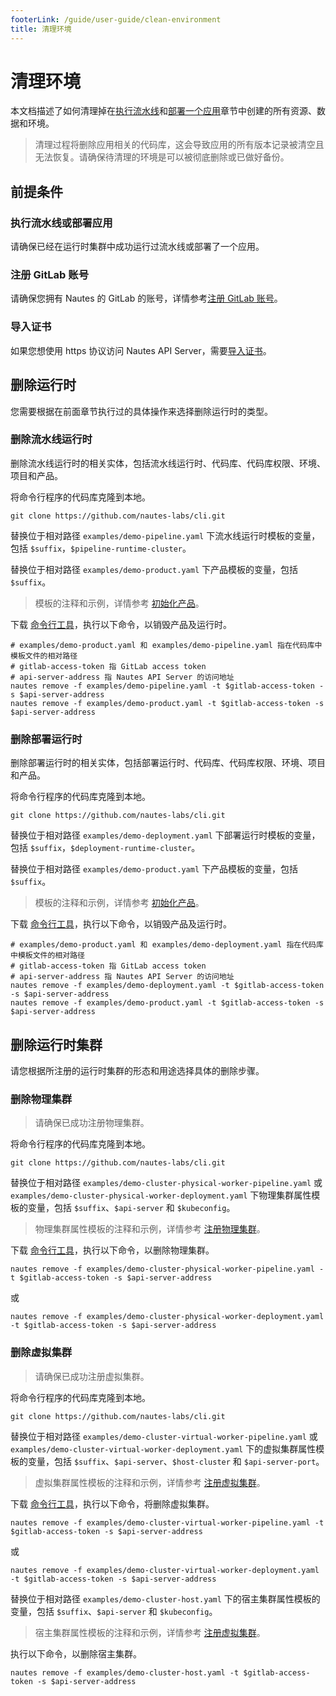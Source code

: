 ```yaml
---
footerLink: /guide/user-guide/clean-environment
title: 清理环境
---
```

# 清理环境

本文档描述了如何清理掉在[执行流水线](run-a-pipeline.md)和[部署一个应用](deploy-an-application.md)章节中创建的所有资源、数据和环境。

> 清理过程将删除应用相关的代码库，这会导致应用的所有版本记录被清空且无法恢复。请确保待清理的环境是可以被彻底删除或已做好备份。

## 前提条件

### 执行流水线或部署应用

请确保已经在运行时集群中成功运行过流水线或部署了一个应用。

### 注册 GitLab 账号

请确保您拥有 Nautes 的 GitLab 的账号，详情参考[注册 GitLab 账号](deploy-an-application.md#注册-gitlab-账号)。

### 导入证书

如果您想使用 https 协议访问 Nautes API Server，需要[导入证书](deploy-an-application.md#导入证书)。

## 删除运行时

您需要根据在前面章节执行过的具体操作来选择删除运行时的类型。

### 删除流水线运行时

删除流水线运行时的相关实体，包括流水线运行时、代码库、代码库权限、环境、项目和产品。

将命令行程序的代码库克隆到本地。

```Shell
git clone https://github.com/nautes-labs/cli.git
```

替换位于相对路径 `examples/demo-pipeline.yaml` 下流水线运行时模板的变量，包括 `$suffix`，`$pipeline-runtime-cluster`。

替换位于相对路径 `examples/demo-product.yaml` 下产品模板的变量，包括 `$suffix`。

> 模板的注释和示例，详情参考 [初始化产品](deploy-an-application.md#初始化产品)。

下载 [命令行工具](https://github.com/nautes-labs/cli.git)，执行以下命令，以销毁产品及运行时。

```Shell
# examples/demo-product.yaml 和 examples/demo-pipeline.yaml 指在代码库中模板文件的相对路径
# gitlab-access-token 指 GitLab access token
# api-server-address 指 Nautes API Server 的访问地址
nautes remove -f examples/demo-pipeline.yaml -t $gitlab-access-token -s $api-server-address
nautes remove -f examples/demo-product.yaml -t $gitlab-access-token -s $api-server-address
```

### 删除部署运行时

删除部署运行时的相关实体，包括部署运行时、代码库、代码库权限、环境、项目和产品。

将命令行程序的代码库克隆到本地。

```Shell
git clone https://github.com/nautes-labs/cli.git
```

替换位于相对路径 `examples/demo-deployment.yaml` 下部署运行时模板的变量，包括 `$suffix`，`$deployment-runtime-cluster`。

替换位于相对路径 `examples/demo-product.yaml` 下产品模板的变量，包括 `$suffix`。

> 模板的注释和示例，详情参考 [初始化产品](deploy-an-application.md#初始化产品)。

下载 [命令行工具](https://github.com/nautes-labs/cli.git)，执行以下命令，以销毁产品及运行时。

```Shell
# examples/demo-product.yaml 和 examples/demo-deployment.yaml 指在代码库中模板文件的相对路径
# gitlab-access-token 指 GitLab access token
# api-server-address 指 Nautes API Server 的访问地址
nautes remove -f examples/demo-deployment.yaml -t $gitlab-access-token -s $api-server-address
nautes remove -f examples/demo-product.yaml -t $gitlab-access-token -s $api-server-address
```

## 删除运行时集群

请您根据所注册的运行时集群的形态和用途选择具体的删除步骤。

### 删除物理集群

> 请确保已成功注册物理集群。

将命令行程序的代码库克隆到本地。

```Shell
git clone https://github.com/nautes-labs/cli.git
```

替换位于相对路径 `examples/demo-cluster-physical-worker-pipeline.yaml` 或 `examples/demo-cluster-physical-worker-deployment.yaml` 下物理集群属性模板的变量，包括 `$suffix`、`$api-server` 和 `$kubeconfig`。

> 物理集群属性模板的注释和示例，详情参考 [注册物理集群](deploy-an-application.md#注册物理集群)。

下载 [命令行工具](https://github.com/nautes-labs/cli.git)，执行以下命令，以删除物理集群。

```Shell
nautes remove -f examples/demo-cluster-physical-worker-pipeline.yaml -t $gitlab-access-token -s $api-server-address
```

或

```Shell
nautes remove -f examples/demo-cluster-physical-worker-deployment.yaml -t $gitlab-access-token -s $api-server-address
```

### 删除虚拟集群

> 请确保已成功注册虚拟集群。

将命令行程序的代码库克隆到本地。

```Shell
git clone https://github.com/nautes-labs/cli.git
```

替换位于相对路径 `examples/demo-cluster-virtual-worker-pipeline.yaml` 或 `examples/demo-cluster-virtual-worker-deployment.yaml` 下的虚拟集群属性模板的变量，包括 `$suffix`、`$api-server`、`$host-cluster` 和 `$api-server-port`。

> 虚拟集群属性模板的注释和示例，详情参考 [注册虚拟集群](deploy-an-application.md#注册虚拟集群)。

下载 [命令行工具](https://github.com/nautes-labs/cli.git)，执行以下命令，将删除虚拟集群。

```Shell
nautes remove -f examples/demo-cluster-virtual-worker-pipeline.yaml -t $gitlab-access-token -s $api-server-address
```

或

```Shell
nautes remove -f examples/demo-cluster-virtual-worker-deployment.yaml -t $gitlab-access-token -s $api-server-address
```

替换位于相对路径 `examples/demo-cluster-host.yaml` 下的宿主集群属性模板的变量，包括 `$suffix`、`$api-server` 和 `$kubeconfig`。

> 宿主集群属性模板的注释和示例，详情参考 [注册虚拟集群](deploy-an-application.md#注册虚拟集群)。

执行以下命令，以删除宿主集群。

```Shell
nautes remove -f examples/demo-cluster-host.yaml -t $gitlab-access-token -s $api-server-address
```
